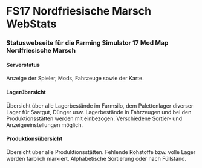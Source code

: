 # FS17 Nordfriesische Marsch WebStats

### Statuswebseite für die Farming Simulator 17 Mod Map Nordfriesische Marsch

#### Serverstatus
Anzeige der Spieler, Mods, Fahrzeuge sowie der Karte.

#### Lagerübersicht
Übersicht über alle Lagerbestände im Farmsilo, dem Palettenlager diverser Lager für Saatgut, Dünger usw.
Lagerbestände in Fahrzeugen und bei den Produktionsstätten werden mit einbezogen. Verschiedene Sortier- und Anzeigeeinstellungen möglich.  

#### Produktionsübersicht
Übersicht über alle Produktionsstätten. Fehlende Rohstoffe bzw. volle Lager werden farblich markiert. Alphabetische Sortierung oder nach Füllstand.